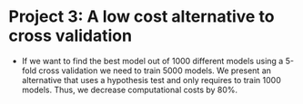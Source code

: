 # Project 3: A low cost alternative to cross validation

* If we want to find the best model out of 1000 different models using a 5-fold cross validation we need to train 5000 models. We present an alternative that uses a hypothesis test and only requires to train 1000 models. Thus, we decrease computational costs by 80%.
